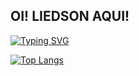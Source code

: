 ## OI! LIEDSON AQUI!

<a href="https://git.io/typing-svg"><img src="https://readme-typing-svg.demolab.com?font=Fira+Code&pause=1000&width=435&lines=Bem+vindo+ao+meu+repositorio" alt="Typing SVG" /></a>

[![Top Langs](https://github-readme-stats.vercel.app/api/top-langs/?username=liedserver&layout=compact)](https://github.com/liedserver/github-readme-stats)

